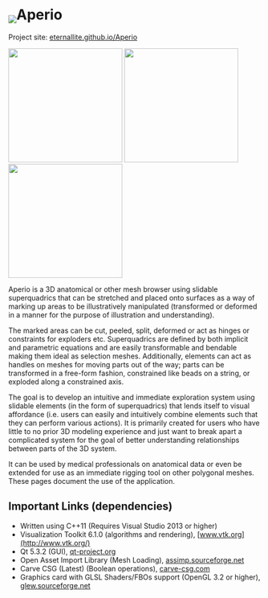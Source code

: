 # <img src="https://raw2.github.com/eternallite/aperio/master/about_orig.png" valign="bottom" />Aperio  

Project site: [eternallite.github.io/Aperio](http://eternallite.github.io/Aperio)

<img src="https://raw2.github.com/eternallite/aperio/master/screenshot_small.png" width="227px;" />
<img src="https://raw2.github.com/eternallite/aperio/master/screenshot_small2.png" width="227px;" />
<img src="https://raw2.github.com/eternallite/aperio/master/screenshot_small3.png" width="227px;" />

Aperio is a 3D anatomical or other mesh browser using slidable superquadrics that can be stretched and placed onto surfaces as a way of marking up areas to be illustratively manipulated (transformed or deformed in a manner for the purpose of illustration and understanding).

The marked areas can be cut, peeled, split, deformed or act as hinges or constraints for exploders etc. Superquadrics are defined by both implicit and parametric equations and are easily transformable and bendable making them ideal as selection meshes. Additionally, elements can act as handles on meshes for moving parts out of the way; parts can be transformed in a free-form fashion, constrained like beads on a string, or exploded along a constrained axis.

The goal is to develop an intuitive and immediate exploration system using slidable elements (in the form of superquadrics) that lends itself to visual affordance (i.e. users can easily and intuitively combine elements such that they can perform various actions). It is primarily created for users who have little to no prior 3D modeling experience and just want to break apart a complicated system for the goal of better understanding relationships between parts of the 3D system.

It can be used by medical professionals on anatomical data or even be extended for use as an immediate rigging tool on other polygonal meshes. These pages document the use of the application.

## Important Links (dependencies)

* Written using C++11 (Requires Visual Studio 2013 or higher) <br />
* Visualization Toolkit 6.1.0 (algorithms and rendering), [www.vtk.org](http://www.vtk.org/) <br />
* Qt 5.3.2 (GUI), [qt-project.org](http://qt-project.org/) <br />
* Open Asset Import Library (Mesh Loading), [assimp.sourceforge.net](http://assimp.sourceforge.net/) <br />
* Carve CSG (Latest) (Boolean operations), [carve-csg.com](http://carve-csg.com/) <br />
* Graphics card with GLSL Shaders/FBOs support (OpenGL 3.2 or higher), [glew.sourceforge.net](http://glew.sourceforge.net/)
